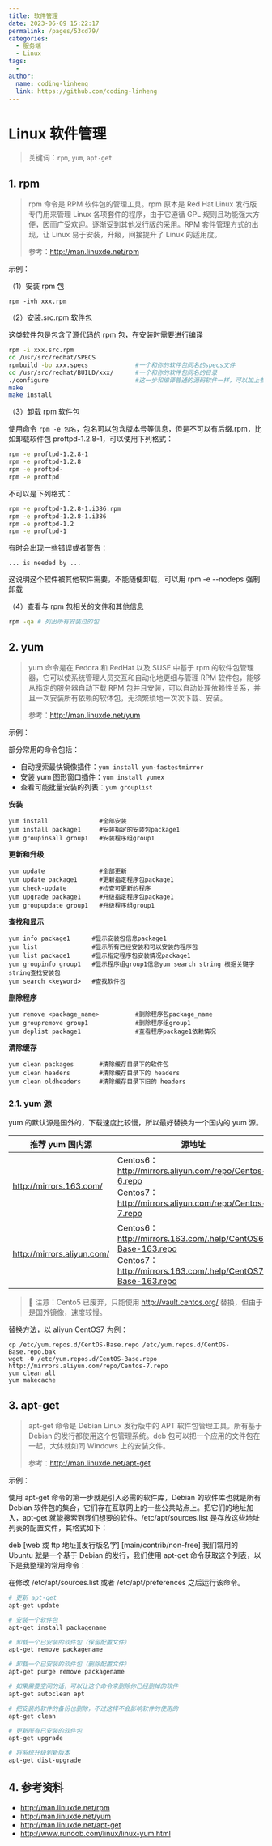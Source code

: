 ```yaml
---
title: 软件管理
date: 2023-06-09 15:22:17
permalink: /pages/53cd79/
categories:
  - 服务端
  - Linux
tags:
  - 
author: 
  name: coding-linheng
  link: https://github.com/coding-linheng
---
```

# Linux 软件管理

> 关键词：`rpm`, `yum`, `apt-get`

## 1. rpm

> rpm 命令是 RPM 软件包的管理工具。rpm 原本是 Red Hat Linux 发行版专门用来管理 Linux 各项套件的程序，由于它遵循 GPL 规则且功能强大方便，因而广受欢迎。逐渐受到其他发行版的采用。RPM 套件管理方式的出现，让 Linux 易于安装，升级，间接提升了 Linux 的适用度。
>
> 参考：http://man.linuxde.net/rpm

示例：

（1）安装 rpm 包

```
rpm -ivh xxx.rpm
```

（2）安装.src.rpm 软件包

这类软件包是包含了源代码的 rpm 包，在安装时需要进行编译

```bash
rpm -i xxx.src.rpm
cd /usr/src/redhat/SPECS
rpmbuild -bp xxx.specs             #一个和你的软件包同名的specs文件
cd /usr/src/redhat/BUILD/xxx/      #一个和你的软件包同名的目录
./configure                        #这一步和编译普通的源码软件一样，可以加上参数
make
make install
```

（3）卸载 rpm 软件包

使用命令 `rpm -e 包名`，包名可以包含版本号等信息，但是不可以有后缀.rpm，比如卸载软件包 proftpd-1.2.8-1，可以使用下列格式：

```bash
rpm -e proftpd-1.2.8-1
rpm -e proftpd-1.2.8
rpm -e proftpd-
rpm -e proftpd
```

不可以是下列格式：

```bash
rpm -e proftpd-1.2.8-1.i386.rpm
rpm -e proftpd-1.2.8-1.i386
rpm -e proftpd-1.2
rpm -e proftpd-1
```

有时会出现一些错误或者警告：

```
... is needed by ...
```

这说明这个软件被其他软件需要，不能随便卸载，可以用 rpm -e --nodeps 强制卸载

（4）查看与 rpm 包相关的文件和其他信息

```bash
rpm -qa # 列出所有安装过的包
```

## 2. yum

> yum 命令是在 Fedora 和 RedHat 以及 SUSE 中基于 rpm 的软件包管理器，它可以使系统管理人员交互和自动化地更细与管理 RPM 软件包，能够从指定的服务器自动下载 RPM 包并且安装，可以自动处理依赖性关系，并且一次安装所有依赖的软体包，无须繁琐地一次次下载、安装。
>
> 参考：http://man.linuxde.net/yum

示例：

部分常用的命令包括：

- 自动搜索最快镜像插件：`yum install yum-fastestmirror`
- 安装 yum 图形窗口插件：`yum install yumex`
- 查看可能批量安装的列表：`yum grouplist`

**安装**

```
yum install              #全部安装
yum install package1     #安装指定的安装包package1
yum groupinsall group1   #安装程序组group1
```

**更新和升级**

```
yum update               #全部更新
yum update package1      #更新指定程序包package1
yum check-update         #检查可更新的程序
yum upgrade package1     #升级指定程序包package1
yum groupupdate group1   #升级程序组group1
```

**查找和显示**

```
yum info package1      #显示安装包信息package1
yum list               #显示所有已经安装和可以安装的程序包
yum list package1      #显示指定程序包安装情况package1
yum groupinfo group1   #显示程序组group1信息yum search string 根据关键字string查找安装包
yum search <keyword>   #查找软件包
```

**删除程序**

```
yum remove <package_name>          #删除程序包package_name
yum groupremove group1             #删除程序组group1
yum deplist package1               #查看程序package1依赖情况
```

**清除缓存**

```
yum clean packages       #清除缓存目录下的软件包
yum clean headers        #清除缓存目录下的 headers
yum clean oldheaders     #清除缓存目录下旧的 headers
```

### 2.1. yum 源

yum 的默认源是国外的，下载速度比较慢，所以最好替换为一个国内的 yum 源。

| 推荐 yum 国内源              | 源地址                                                                                                                     |
| ---------------------------- | -------------------------------------------------------------------------------------------------------------------------- |
| <http://mirrors.163.com/>    | Centos6：http://mirrors.aliyun.com/repo/Centos-6.repo<br>Centos7：http://mirrors.aliyun.com/repo/Centos-7.repo             |
| <http://mirrors.aliyun.com/> | Centos6：http://mirrors.163.com/.help/CentOS6-Base-163.repo<br>Centos7：http://mirrors.163.com/.help/CentOS7-Base-163.repo |

> 🔔 注意：Cento5 已废弃，只能使用 http://vault.centos.org/ 替换，但由于是国外镜像，速度较慢。

替换方法，以 aliyun CentOS7 为例：

```
cp /etc/yum.repos.d/CentOS-Base.repo /etc/yum.repos.d/CentOS-Base.repo.bak
wget -O /etc/yum.repos.d/CentOS-Base.repo http://mirrors.aliyun.com/repo/Centos-7.repo
yum clean all
yum makecache
```

## 3. apt-get

> apt-get 命令是 Debian Linux 发行版中的 APT 软件包管理工具。所有基于 Debian 的发行都使用这个包管理系统。deb 包可以把一个应用的文件包在一起，大体就如同 Windows 上的安装文件。
>
> 参考：http://man.linuxde.net/apt-get

示例：

使用 apt-get 命令的第一步就是引入必需的软件库，Debian 的软件库也就是所有 Debian 软件包的集合，它们存在互联网上的一些公共站点上。把它们的地址加入，apt-get 就能搜索到我们想要的软件。/etc/apt/sources.list 是存放这些地址列表的配置文件，其格式如下：

deb [web 或 ftp 地址][发行版名字] [main/contrib/non-free]
我们常用的 Ubuntu 就是一个基于 Debian 的发行，我们使用 apt-get 命令获取这个列表，以下是我整理的常用命令：

在修改 /etc/apt/sources.list 或者 /etc/apt/preferences 之后运行该命令。

```bash
# 更新 apt-get
apt-get update

# 安装一个软件包
apt-get install packagename

# 卸载一个已安装的软件包（保留配置文件）
apt-get remove packagename

# 卸载一个已安装的软件包（删除配置文件）
apt-get purge remove packagename

# 如果需要空间的话，可以让这个命令来删除你已经删掉的软件
apt-get autoclean apt

# 把安装的软件的备份也删除，不过这样不会影响软件的使用的
apt-get clean

# 更新所有已安装的软件包
apt-get upgrade

# 将系统升级到新版本
apt-get dist-upgrade
```

## 4. 参考资料

- http://man.linuxde.net/rpm
- http://man.linuxde.net/yum
- http://man.linuxde.net/apt-get
- http://www.runoob.com/linux/linux-yum.html